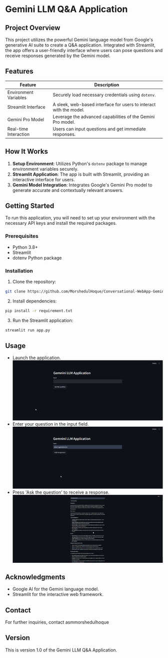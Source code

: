 # Gemini LLM Q&A Application

## Project Overview
This project utilizes the powerful Gemini language model from Google's generative AI suite to create a Q&A application. Integrated with Streamlit, the app offers a user-friendly interface where users can pose questions and receive responses generated by the Gemini model.

## Features

| Feature               | Description                                                         |
|-----------------------|---------------------------------------------------------------------|
| Environment Variables | Securely load necessary credentials using `dotenv`.                 |
| Streamlit Interface   | A sleek, web-based interface for users to interact with the model.  |
| Gemini Pro Model      | Leverage the advanced capabilities of the Gemini Pro model.         |
| Real-time Interaction | Users can input questions and get immediate responses.              |

## How It Works
1. **Setup Environment**: Utilizes Python's `dotenv` package to manage environment variables securely.
2. **Streamlit Application**: The app is built with Streamlit, providing an interactive interface for users.
3. **Gemini Model Integration**: Integrates Google's Gemini Pro model to generate accurate and contextually relevant answers.

## Getting Started
To run this application, you will need to set up your environment with the necessary API keys and install the required packages.

### Prerequisites
- Python 3.8+
- Streamlit
- dotenv Python package

### Installation
1. Clone the repository:
```bash
git clone https://github.com/MorshedulHoque/Conversational-WebApp-GeminiPro.git
```
2. Install dependencies:
```bash
pip install -r requirement.txt
```
3. Run the Streamlit application:
```bash
streamlit run app.py
```

## Usage
- Launch the application.
  ![benchmark](https://github.com/MorshedulHoque/Conversational-WebApp-GeminiPro/blob/main/images/1.png)
- Enter your question in the input field.
  ![benchmark](https://github.com/MorshedulHoque/Conversational-WebApp-GeminiPro/blob/main/images/2.png)
- Press 'Ask the question' to receive a response.
  ![benchmark](https://github.com/MorshedulHoque/Conversational-WebApp-GeminiPro/blob/main/images/3.png)


## Acknowledgments
- Google AI for the Gemini language model.
- Streamlit for the interactive web framework.

## Contact
For further inquiries, contact asmmorshedulhoque

## Version
This is version 1.0 of the Gemini LLM Q&A Application.
